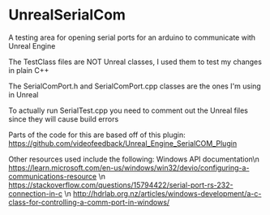# UnrealSerialCom
A testing area for opening serial ports for an arduino to communicate with Unreal Engine

The TestClass files are NOT Unreal classes, I used them to test my changes in plain C++

The SerialComPort.h and SerialComPort.cpp classes are the ones I'm using in Unreal

To actually run SerialTest.cpp you need to comment out the Unreal files since they will cause build errors

Parts of the code for this are based off of this plugin: https://github.com/videofeedback/Unreal_Engine_SerialCOM_Plugin

Other resources used include the following:
Windows API documentation\n
https://learn.microsoft.com/en-us/windows/win32/devio/configuring-a-communications-resource \n
https://stackoverflow.com/questions/15794422/serial-port-rs-232-connection-in-c \n
http://hdrlab.org.nz/articles/windows-development/a-c-class-for-controlling-a-comm-port-in-windows/
